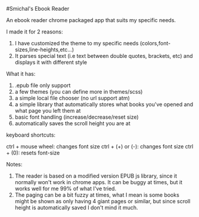 #Smichal's Ebook Reader

An ebook reader chrome packaged app that suits my specific needs.

I made it for 2 reasons:

1) I have customized the theme to my specific needs (colors,font-sizes,line-heights,etc...)
2) It parses special text (i.e text between double quotes, brackets, etc) and displays it with different style

What it has:

1) .epub file only support
2) a few themes (you can define more in themes/scss)
3) a simple local file chooser (no url support atm)
4) a simple library that automatically stores what books you've opened and what page you left them at
5) basic font handling (increase/decrease/reset size)
6) automatically saves the scroll height you are at

keyboard shortcuts:

ctrl + mouse wheel: changes font size
ctrl + (+) or (-): changes font size
ctrl + (0): resets font-size

Notes:

1) The reader is based on a modified version EPUB js library, since it normally won't work in chrome apps.
It can be buggy at times, but it works well for me 99% of what I've tried.
2) The paging can be a bit fuzzy at times, what I mean is some books might be shown as only having 4 giant pages or similar,
but since scroll height is automatically saved I don't mind it much.

